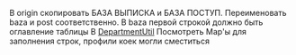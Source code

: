В origin скопировать БАЗА ВЫПИСКА и БАЗА ПОСТУП. Переименовать baza и post соответственно.
В baza первой строкой должно быть оглавление таблицы
В [DepartmentUtil](src/main/java/com/example/reports/util/DepartmentUtil.java) Посмотреть Map'ы для заполнения строк,
профили коек могли сместиться